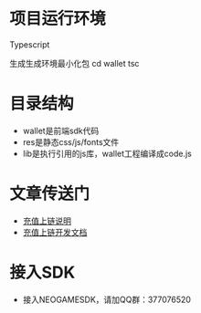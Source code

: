 # 项目运行环境
Typescript

生成生成环境最小化包
cd wallet
tsc

# 目录结构
- wallet是前端sdk代码
- res是静态css/js/fonts文件
- lib是执行引用的js库，wallet工程编译成code.js

# 文章传送门
- [充值上链说明](https://github.com/FunJumping/NeoGameSDK_TS/blob/master/payintro.md "充值上链说明")
- [充值上链开发文档](https://github.com/FunJumping/NeoGameSDK_TS/blob/master/paydev.md "充值上链开发文档")

# 接入SDK
- 接入NEOGAMESDK，请加QQ群：377076520